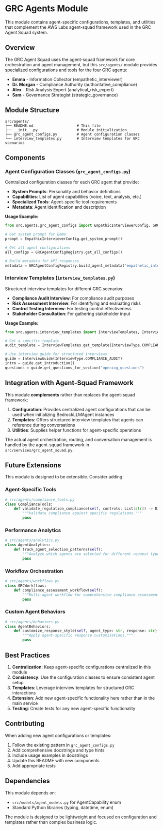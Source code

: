 # GRC Agents Module

This module contains agent-specific configurations, templates, and utilities that complement the AWS Labs agent-squad framework used in the GRC Agent Squad system.

## Overview

The GRC Agent Squad uses the agent-squad framework for core orchestration and agent management, but this `src/agents/` module provides specialized configurations and tools for the four GRC agents:

- **Emma** - Information Collector (empathetic_interviewer)
- **Dr. Morgan** - Compliance Authority (authoritative_compliance)
- **Alex** - Risk Analysis Expert (analytical_risk_expert)
- **Sam** - Governance Strategist (strategic_governance)

## Module Structure

```
src/agents/
├── README.md                    # This file
├── __init__.py                  # Module initialization
├── grc_agent_configs.py         # Agent configuration classes
└── interview_templates.py       # Interview templates for GRC scenarios
```

## Components

### Agent Configuration Classes (`grc_agent_configs.py`)

Centralized configuration classes for each GRC agent that provide:

- **System Prompts**: Personality and behavior definitions
- **Capabilities**: List of agent capabilities (voice, text, analysis, etc.)
- **Specialized Tools**: Agent-specific tool requirements
- **Metadata**: Agent identification and description

**Usage Example:**
```python
from src.agents.grc_agent_configs import EmpathicInterviewerConfig, GRCAgentConfigRegistry

# Get system prompt for Emma
prompt = EmpathicInterviewerConfig.get_system_prompt()

# Get all agent configurations
all_configs = GRCAgentConfigRegistry.get_all_configs()

# Build metadata for API responses
metadata = GRCAgentConfigRegistry.build_agent_metadata("empathetic_interviewer")
```

### Interview Templates (`interview_templates.py`)

Structured interview templates for different GRC scenarios:

- **Compliance Audit Interview**: For compliance audit purposes
- **Risk Assessment Interview**: For identifying and evaluating risks
- **Control Testing Interview**: For testing control effectiveness
- **Stakeholder Consultation**: For gathering stakeholder input

**Usage Example:**
```python
from src.agents.interview_templates import InterviewTemplates, InterviewGuide, InterviewType

# Get a specific template
audit_template = InterviewTemplates.get_template(InterviewType.COMPLIANCE_AUDIT)

# Use interview guide for structured interviews
guide = InterviewGuide(InterviewType.COMPLIANCE_AUDIT)
intro = guide.get_introduction()
questions = guide.get_questions_for_section("opening_questions")
```

## Integration with Agent-Squad Framework

This module **complements** rather than replaces the agent-squad framework:

1. **Configuration**: Provides centralized agent configurations that can be used when initializing BedrockLLMAgent instances
2. **Templates**: Offers structured interview templates that agents can reference during conversations
3. **Utilities**: Supplies helper functions for agent-specific operations

The actual agent orchestration, routing, and conversation management is handled by the agent-squad framework in `src/services/grc_agent_squad.py`.

## Future Extensions

This module is designed to be extensible. Consider adding:

### Agent-Specific Tools
```python
# src/agents/compliance_tools.py
class ComplianceTools:
    def validate_regulation_compliance(self, controls: List[str]) -> Dict:
        """Validate compliance against specific regulations."""
        pass
```

### Performance Analytics
```python
# src/agents/analytics.py
class AgentAnalytics:
    def track_agent_selection_patterns(self):
        """Analyze which agents are selected for different request types."""
        pass
```

### Workflow Orchestration
```python
# src/agents/workflows.py
class GRCWorkflows:
    def compliance_assessment_workflow(self):
        """Multi-agent workflow for comprehensive compliance assessments."""
        pass
```

### Custom Agent Behaviors
```python
# src/agents/behaviors.py
class AgentBehaviors:
    def customize_response_style(self, agent_type: str, response: str) -> str:
        """Apply agent-specific response customizations."""
        pass
```

## Best Practices

1. **Centralization**: Keep agent-specific configurations centralized in this module
2. **Consistency**: Use the configuration classes to ensure consistent agent setup
3. **Templates**: Leverage interview templates for structured GRC interactions
4. **Extension**: Add new agent-specific functionality here rather than in the main service
5. **Testing**: Create tests for any new agent-specific functionality

## Contributing

When adding new agent configurations or templates:

1. Follow the existing pattern in `grc_agent_configs.py`
2. Add comprehensive docstrings and type hints
3. Include usage examples in docstrings
4. Update this README with new components
5. Add appropriate tests

## Dependencies

This module depends on:
- `src/models/agent_models.py` for AgentCapability enum
- Standard Python libraries (typing, datetime, enum)

The module is designed to be lightweight and focused on configuration and templates rather than complex business logic. 